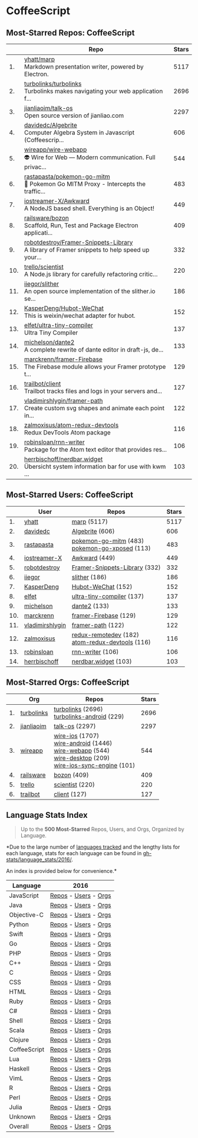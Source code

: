 
# CoffeeScript

## Most-Starred Repos: CoffeeScript

| | Repo | Stars |
|---|---|---|
| 1. | [yhatt/marp](https://github.com/yhatt/marp) <br/>Markdown presentation writer, powered by Electron. | 5117 |
| 2. | [turbolinks/turbolinks](https://github.com/turbolinks/turbolinks) <br/>Turbolinks makes navigating your web application f... | 2696 |
| 3. | [jianliaoim/talk-os](https://github.com/jianliaoim/talk-os) <br/>Open source version of jianliao.com | 2297 |
| 4. | [davidedc/Algebrite](https://github.com/davidedc/Algebrite) <br/>Computer Algebra System in Javascript (Coffeescrip... | 606 |
| 5. | [wireapp/wire-webapp](https://github.com/wireapp/wire-webapp) <br/>👽 Wire for Web — Modern communication. Full privac... | 544 |
| 6. | [rastapasta/pokemon-go-mitm](https://github.com/rastapasta/pokemon-go-mitm) <br/>🎁  Pokemon Go MITM Proxy -  Intercepts the traffic... | 483 |
| 7. | [iostreamer-X/Awkward](https://github.com/iostreamer-X/Awkward) <br/>A NodeJS based shell. Everything is an Object! | 449 |
| 8. | [railsware/bozon](https://github.com/railsware/bozon) <br/>Scaffold, Run, Test and Package Electron applicati... | 409 |
| 9. | [robotdestroy/Framer-Snippets-Library](https://github.com/robotdestroy/Framer-Snippets-Library) <br/>A library of Framer snippets to help speed up your... | 332 |
| 10. | [trello/scientist](https://github.com/trello/scientist) <br/>A Node.js library for carefully refactoring critic... | 220 |
| 11. | [iiegor/slither](https://github.com/iiegor/slither) <br/>An open source implementation of the slither.io se... | 186 |
| 12. | [KasperDeng/Hubot-WeChat](https://github.com/KasperDeng/Hubot-WeChat) <br/>This is weixin/wechat adapter for hubot. | 152 |
| 13. | [elfet/ultra-tiny-compiler](https://github.com/elfet/ultra-tiny-compiler) <br/>Ultra Tiny Compiler | 137 |
| 14. | [michelson/dante2](https://github.com/michelson/dante2) <br/>A complete rewrite of dante editor in draft-js, de... | 133 |
| 15. | [marckrenn/framer-Firebase](https://github.com/marckrenn/framer-Firebase) <br/>The Firebase module allows your Framer prototype t... | 129 |
| 16. | [trailbot/client](https://github.com/trailbot/client) <br/>Trailbot tracks files and logs in your servers and... | 127 |
| 17. | [vladimirshlygin/framer-path](https://github.com/vladimirshlygin/framer-path) <br/>Create custom svg shapes and animate each point in... | 122 |
| 18. | [zalmoxisus/atom-redux-devtools](https://github.com/zalmoxisus/atom-redux-devtools) <br/>Redux DevTools Atom package | 116 |
| 19. | [robinsloan/rnn-writer](https://github.com/robinsloan/rnn-writer) <br/>Package for the Atom text editor that provides res... | 106 |
| 20. | [herrbischoff/nerdbar.widget](https://github.com/herrbischoff/nerdbar.widget) <br/>Übersicht system information bar for use with kwm ... | 103 |

## Most-Starred Users: CoffeeScript

| | User | Repos | Stars |
|---|---|---|---|
| 1. | [yhatt](https://github.com/yhatt)  | [marp](https://github.com/yhatt/marp)  (5117) <br/> | 5117 |
| 2. | [davidedc](https://github.com/davidedc)  | [Algebrite](https://github.com/davidedc/Algebrite)  (606) <br/> | 606 |
| 3. | [rastapasta](https://github.com/rastapasta)  | [pokemon-go-mitm](https://github.com/rastapasta/pokemon-go-mitm)  (483) <br/>[pokemon-go-xposed](https://github.com/rastapasta/pokemon-go-xposed)  (113) <br/> | 483 |
| 4. | [iostreamer-X](https://github.com/iostreamer-X)  | [Awkward](https://github.com/iostreamer-X/Awkward)  (449) <br/> | 449 |
| 5. | [robotdestroy](https://github.com/robotdestroy)  | [Framer-Snippets-Library](https://github.com/robotdestroy/Framer-Snippets-Library)  (332) <br/> | 332 |
| 6. | [iiegor](https://github.com/iiegor)  | [slither](https://github.com/iiegor/slither)  (186) <br/> | 186 |
| 7. | [KasperDeng](https://github.com/KasperDeng)  | [Hubot-WeChat](https://github.com/KasperDeng/Hubot-WeChat)  (152) <br/> | 152 |
| 8. | [elfet](https://github.com/elfet)  | [ultra-tiny-compiler](https://github.com/elfet/ultra-tiny-compiler)  (137) <br/> | 137 |
| 9. | [michelson](https://github.com/michelson)  | [dante2](https://github.com/michelson/dante2)  (133) <br/> | 133 |
| 10. | [marckrenn](https://github.com/marckrenn)  | [framer-Firebase](https://github.com/marckrenn/framer-Firebase)  (129) <br/> | 129 |
| 11. | [vladimirshlygin](https://github.com/vladimirshlygin)  | [framer-path](https://github.com/vladimirshlygin/framer-path)  (122) <br/> | 122 |
| 12. | [zalmoxisus](https://github.com/zalmoxisus)  | [redux-remotedev](https://github.com/zalmoxisus/redux-remotedev)  (182) <br/>[atom-redux-devtools](https://github.com/zalmoxisus/atom-redux-devtools)  (116) <br/> | 116 |
| 13. | [robinsloan](https://github.com/robinsloan)  | [rnn-writer](https://github.com/robinsloan/rnn-writer)  (106) <br/> | 106 |
| 14. | [herrbischoff](https://github.com/herrbischoff)  | [nerdbar.widget](https://github.com/herrbischoff/nerdbar.widget)  (103) <br/> | 103 |

## Most-Starred Orgs: CoffeeScript

| | Org | Repos | Stars |
|---|---|---|---|
| 1. | [turbolinks](https://github.com/turbolinks)  | [turbolinks](https://github.com/turbolinks/turbolinks)  (2696) <br/>[turbolinks-android](https://github.com/turbolinks/turbolinks-android)  (229) <br/> | 2696 |
| 2. | [jianliaoim](https://github.com/jianliaoim)  | [talk-os](https://github.com/jianliaoim/talk-os)  (2297) <br/> | 2297 |
| 3. | [wireapp](https://github.com/wireapp)  | [wire-ios](https://github.com/wireapp/wire-ios)  (1707) <br/>[wire-android](https://github.com/wireapp/wire-android)  (1446) <br/>[wire-webapp](https://github.com/wireapp/wire-webapp)  (544) <br/>[wire-desktop](https://github.com/wireapp/wire-desktop)  (209) <br/>[wire-ios-sync-engine](https://github.com/wireapp/wire-ios-sync-engine)  (101) <br/> | 544 |
| 4. | [railsware](https://github.com/railsware)  | [bozon](https://github.com/railsware/bozon)  (409) <br/> | 409 |
| 5. | [trello](https://github.com/trello)  | [scientist](https://github.com/trello/scientist)  (220) <br/> | 220 |
| 6. | [trailbot](https://github.com/trailbot)  | [client](https://github.com/trailbot/client)  (127) <br/> | 127 |

## Language Stats Index


>Up to the **500 Most-Starred** Repos, Users, and Orgs, Organized by Language.

*Due to the large number of [languages tracked](#which-languages-are-tracked) and the lengthy lists for each language, stats for each language can be found in [gh-stats/language_stats/2016/](https://github.com/donnemartin/gh-stats/tree/master/language_stats/2016).

An index is provided below for convenience.*


| Language | 2016 |
|---|---|
| JavaScript | [Repos](https://github.com/donnemartin/gh-stats/blob/master/language_stats/2016/javascript.md#most-starred-repos-javascript) - [Users](https://github.com/donnemartin/gh-stats/blob/master/language_stats/2016/javascript.md#most-starred-users-javascript) - [Orgs](https://github.com/donnemartin/gh-stats/blob/master/language_stats/2016/javascript.md#most-starred-orgs-javascript) |
| Java | [Repos](https://github.com/donnemartin/gh-stats/blob/master/language_stats/2016/java.md#most-starred-repos-java) - [Users](https://github.com/donnemartin/gh-stats/blob/master/language_stats/2016/java.md#most-starred-users-java) - [Orgs](https://github.com/donnemartin/gh-stats/blob/master/language_stats/2016/java.md#most-starred-orgs-java) |
| Objective-C | [Repos](https://github.com/donnemartin/gh-stats/blob/master/language_stats/2016/objective-c.md#most-starred-repos-objective-c) - [Users](https://github.com/donnemartin/gh-stats/blob/master/language_stats/2016/objective-c.md#most-starred-users-objective-c) - [Orgs](https://github.com/donnemartin/gh-stats/blob/master/language_stats/2016/objective-c.md#most-starred-orgs-objective-c) |
| Python | [Repos](https://github.com/donnemartin/gh-stats/blob/master/language_stats/2016/python.md#most-starred-repos-python) - [Users](https://github.com/donnemartin/gh-stats/blob/master/language_stats/2016/python.md#most-starred-users-python) - [Orgs](https://github.com/donnemartin/gh-stats/blob/master/language_stats/2016/python.md#most-starred-orgs-python) |
| Swift | [Repos](https://github.com/donnemartin/gh-stats/blob/master/language_stats/2016/swift.md#most-starred-repos-swift) - [Users](https://github.com/donnemartin/gh-stats/blob/master/language_stats/2016/swift.md#most-starred-users-swift) - [Orgs](https://github.com/donnemartin/gh-stats/blob/master/language_stats/2016/swift.md#most-starred-orgs-swift) |
| Go | [Repos](https://github.com/donnemartin/gh-stats/blob/master/language_stats/2016/go.md#most-starred-repos-go) - [Users](https://github.com/donnemartin/gh-stats/blob/master/language_stats/2016/go.md#most-starred-users-go) - [Orgs](https://github.com/donnemartin/gh-stats/blob/master/language_stats/2016/go.md#most-starred-orgs-go) |
| PHP | [Repos](https://github.com/donnemartin/gh-stats/blob/master/language_stats/2016/php.md#most-starred-repos-php) - [Users](https://github.com/donnemartin/gh-stats/blob/master/language_stats/2016/php.md#most-starred-users-php) - [Orgs](https://github.com/donnemartin/gh-stats/blob/master/language_stats/2016/php.md#most-starred-orgs-php) |
| C++ | [Repos](https://github.com/donnemartin/gh-stats/blob/master/language_stats/2016/c++.md#most-starred-repos-c++) - [Users](https://github.com/donnemartin/gh-stats/blob/master/language_stats/2016/c++.md#most-starred-users-c++) - [Orgs](https://github.com/donnemartin/gh-stats/blob/master/language_stats/2016/c++.md#most-starred-orgs-c++) |
| C | [Repos](https://github.com/donnemartin/gh-stats/blob/master/language_stats/2016/c.md#most-starred-repos-c) - [Users](https://github.com/donnemartin/gh-stats/blob/master/language_stats/2016/c.md#most-starred-users-c) - [Orgs](https://github.com/donnemartin/gh-stats/blob/master/language_stats/2016/c.md#most-starred-orgs-c) |
| CSS | [Repos](https://github.com/donnemartin/gh-stats/blob/master/language_stats/2016/css.md#most-starred-repos-css) - [Users](https://github.com/donnemartin/gh-stats/blob/master/language_stats/2016/css.md#most-starred-users-css) - [Orgs](https://github.com/donnemartin/gh-stats/blob/master/language_stats/2016/css.md#most-starred-orgs-css) |
| HTML | [Repos](https://github.com/donnemartin/gh-stats/blob/master/language_stats/2016/html.md#most-starred-repos-html) - [Users](https://github.com/donnemartin/gh-stats/blob/master/language_stats/2016/html.md#most-starred-users-html) - [Orgs](https://github.com/donnemartin/gh-stats/blob/master/language_stats/2016/html.md#most-starred-orgs-html) |
| Ruby | [Repos](https://github.com/donnemartin/gh-stats/blob/master/language_stats/2016/ruby.md#most-starred-repos-ruby) - [Users](https://github.com/donnemartin/gh-stats/blob/master/language_stats/2016/ruby.md#most-starred-users-ruby) - [Orgs](https://github.com/donnemartin/gh-stats/blob/master/language_stats/2016/ruby.md#most-starred-orgs-ruby) |
| C# | [Repos](https://github.com/donnemartin/gh-stats/blob/master/language_stats/2016/c#.md#most-starred-repos-c#) - [Users](https://github.com/donnemartin/gh-stats/blob/master/language_stats/2016/c#.md#most-starred-users-c#) - [Orgs](https://github.com/donnemartin/gh-stats/blob/master/language_stats/2016/c#.md#most-starred-orgs-c#) |
| Shell | [Repos](https://github.com/donnemartin/gh-stats/blob/master/language_stats/2016/shell.md#most-starred-repos-shell) - [Users](https://github.com/donnemartin/gh-stats/blob/master/language_stats/2016/shell.md#most-starred-users-shell) - [Orgs](https://github.com/donnemartin/gh-stats/blob/master/language_stats/2016/shell.md#most-starred-orgs-shell) |
| Scala | [Repos](https://github.com/donnemartin/gh-stats/blob/master/language_stats/2016/scala.md#most-starred-repos-scala) - [Users](https://github.com/donnemartin/gh-stats/blob/master/language_stats/2016/scala.md#most-starred-users-scala) - [Orgs](https://github.com/donnemartin/gh-stats/blob/master/language_stats/2016/scala.md#most-starred-orgs-scala) |
| Clojure | [Repos](https://github.com/donnemartin/gh-stats/blob/master/language_stats/2016/clojure.md#most-starred-repos-clojure) - [Users](https://github.com/donnemartin/gh-stats/blob/master/language_stats/2016/clojure.md#most-starred-users-clojure) - [Orgs](https://github.com/donnemartin/gh-stats/blob/master/language_stats/2016/clojure.md#most-starred-orgs-clojure) |
| CoffeeScript | [Repos](https://github.com/donnemartin/gh-stats/blob/master/language_stats/2016/coffeescript.md#most-starred-repos-coffeescript) - [Users](https://github.com/donnemartin/gh-stats/blob/master/language_stats/2016/coffeescript.md#most-starred-users-coffeescript) - [Orgs](https://github.com/donnemartin/gh-stats/blob/master/language_stats/2016/coffeescript.md#most-starred-orgs-coffeescript) |
| Lua | [Repos](https://github.com/donnemartin/gh-stats/blob/master/language_stats/2016/lua.md#most-starred-repos-lua) - [Users](https://github.com/donnemartin/gh-stats/blob/master/language_stats/2016/lua.md#most-starred-users-lua) - [Orgs](https://github.com/donnemartin/gh-stats/blob/master/language_stats/2016/lua.md#most-starred-orgs-lua) |
| Haskell | [Repos](https://github.com/donnemartin/gh-stats/blob/master/language_stats/2016/haskell.md#most-starred-repos-haskell) - [Users](https://github.com/donnemartin/gh-stats/blob/master/language_stats/2016/haskell.md#most-starred-users-haskell) - [Orgs](https://github.com/donnemartin/gh-stats/blob/master/language_stats/2016/haskell.md#most-starred-orgs-haskell) |
| VimL | [Repos](https://github.com/donnemartin/gh-stats/blob/master/language_stats/2016/viml.md#most-starred-repos-viml) - [Users](https://github.com/donnemartin/gh-stats/blob/master/language_stats/2016/viml.md#most-starred-users-viml) - [Orgs](https://github.com/donnemartin/gh-stats/blob/master/language_stats/2016/viml.md#most-starred-orgs-viml) |
| R | [Repos](https://github.com/donnemartin/gh-stats/blob/master/language_stats/2016/r.md#most-starred-repos-r) - [Users](https://github.com/donnemartin/gh-stats/blob/master/language_stats/2016/r.md#most-starred-users-r) - [Orgs](https://github.com/donnemartin/gh-stats/blob/master/language_stats/2016/r.md#most-starred-orgs-r) |
| Perl | [Repos](https://github.com/donnemartin/gh-stats/blob/master/language_stats/2016/perl.md#most-starred-repos-perl) - [Users](https://github.com/donnemartin/gh-stats/blob/master/language_stats/2016/perl.md#most-starred-users-perl) - [Orgs](https://github.com/donnemartin/gh-stats/blob/master/language_stats/2016/perl.md#most-starred-orgs-perl) |
| Julia | [Repos](https://github.com/donnemartin/gh-stats/blob/master/language_stats/2016/julia.md#most-starred-repos-julia) - [Users](https://github.com/donnemartin/gh-stats/blob/master/language_stats/2016/julia.md#most-starred-users-julia) - [Orgs](https://github.com/donnemartin/gh-stats/blob/master/language_stats/2016/julia.md#most-starred-orgs-julia) |
| Unknown | [Repos](https://github.com/donnemartin/gh-stats/blob/master/language_stats/2016/unknown.md#most-starred-repos-unknown) - [Users](https://github.com/donnemartin/gh-stats/blob/master/language_stats/2016/unknown.md#most-starred-users-unknown) - [Orgs](https://github.com/donnemartin/gh-stats/blob/master/language_stats/2016/unknown.md#most-starred-orgs-unknown) |
| Overall | [Repos](https://github.com/donnemartin/gh-stats/blob/master/language_stats/2016/overall.md#most-starred-repos-overall) - [Users](https://github.com/donnemartin/gh-stats/blob/master/language_stats/2016/overall.md#most-starred-users-overall) - [Orgs](https://github.com/donnemartin/gh-stats/blob/master/language_stats/2016/overall.md#most-starred-orgs-overall) |